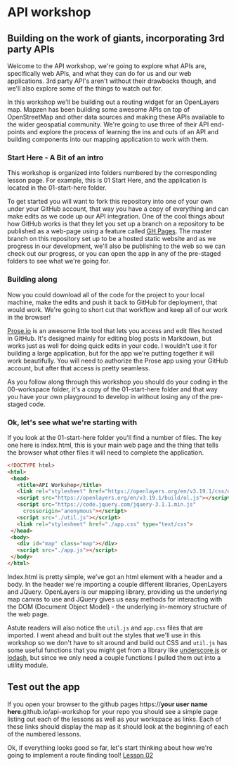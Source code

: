 # API workshop
## Building on the work of giants, incorporating 3rd party APIs

Welcome to the API workshop, we're going to explore what APIs are, specifically web APIs, and what they can do for us and our web applications.  3rd party API's aren't without their drawbacks though, and we'll also explore some of the things to watch out for.

In this workshop we'll be building out a routing widget for an OpenLayers map.  Mapzen has been building some awesome APIs on top of OpenStreetMap and other data sources and making these APIs available to the wider geospatial community.  We're going to use three of their API end-points and explore the process of learning the ins and outs of an API and building components into our mapping application to work with them.

### Start Here - A Bit of an intro

This workshop is organized into folders numbered by the corresponding lesson page.  For example, this is 01 Start Here, and the application is located in the 01-start-here folder.  

To get started you will want to fork this repository into one of your own under your GitHub account, that way you have a copy of everything and can make edits as we code up our API integration.  One of the cool things about how GitHub works is that they let you set up a branch on a repository to be published as a web-page using a feature called [GH Pages](https://pages.github.com/). The master branch on this repository set up to be a hosted static website and as we progress in our development, we'll also be publishing to the web so we can check out our progress, or you can open the app in any of the pre-staged folders to see what we're going for.

### Building along

Now you could download all of the code for the project to your local machine, make the edits and push it back to GitHub for deployment, that would work. We're going to short cut that workflow and keep all of our work in the browser!

[Prose.io](http://prose.io/) is an awesome little tool that lets you access and edit files hosted in GitHub. It's designed mainly for editing blog posts in Markdown, but works just as well for doing quick edits in your code. I wouldn't use it for building a large application, but for the app we're putting together it will work beautifully. You will need to authorize the Prose app using your GitHub account, but after that access is pretty seamless.

As you follow along through this workshop you should do your coding in the 00-workspace folder, it's a copy of the 01-start-here folder and that way you have your own playground to develop in without losing any of the pre-staged code.

### Ok, let's see what we're starting with

If you look at the 01-start-here folder you'll find a number of files.  The key one here is index.html, this is your main web page and the thing that tells the browser what other files it will need to complete the application.

 ``` html
 <!DOCTYPE html>
<html>
  <head>
    <title>API Workshop</title>
    <link rel="stylesheet" href="https://openlayers.org/en/v3.19.1/css/ol.css" type="text/css">
    <script src="https://openlayers.org/en/v3.19.1/build/ol.js"></script>
    <script src="https://code.jquery.com/jquery-3.1.1.min.js"
      crossorigin="anonymous"></script>
    <script src="./util.js"></script>
    <link rel="stylesheet" href="./app.css" type="text/css">
  </head>
  <body>
    <div id="map" class="map"></div>
  	<script src="./app.js"></script>
  </body>
</html>
 ```

Index.html is pretty simple, we've got an html element with a header and a body.  In the header we're importing a couple different libraries, OpenLayers and JQuery.  OpenLayers is our mapping library, providing us the underlying map canvas to use and JQuery gives us easy methods for interacting with the DOM (Document Object Model) - the underlying in-memory structure of the web page.

Astute readers will also notice the `util.js` and `app.css` files that are imported.  I went ahead and built out the styles that we'll use in this workshop so we don't have to sit around and build out CSS and `util.js` has some useful functions that you might get from a library like [underscore.js](http://underscorejs.org/) or [lodash](https://lodash.com/), but since we only need a couple functions I pulled them out into a utility module.

## Test out the app

If you open your browser to the github pages https://__your user name here__.github.io/api-workshop for your repo you should see a simple page listing out each of the lessons as well as your workspace as links.  Each of these links should display the map as it should look at the beginning of each of the numbered lessons.

Ok, if everything looks good so far, let's start thinking about how we're going to implement a route finding tool! [Lesson 02](/02-Explore-an-api.md)


